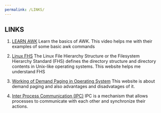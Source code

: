 ```yaml
---
permalink: /LINKS/
---
```


## LINKS
1. [LEARN AWK](https://www.youtube.com/watch?v=9YOZmI-zWok&ab_channel=DistroTube)
   Learn the basics of AWK. This video helps me with their examples of some basic awk commands

2. [Linux FHS](https://www.geeksforgeeks.org/linux-file-hierarchy-structure/)
   The Linux File Hierarchy Structure or the Filesystem Hierarchy Standard (FHS) defines the          directory structure and directory contents in Unix-like operating systems. This website helps me    understand FHS

3. [Working of Demand Paging in Operating System](https://www.naukri.com/learning/articles/working-of-demand-paging-in-operating-system/)
This website is about demand paging and also advantages and disadvatages of it.

4. [Inter Process Communication (IPC)](https://www.geeksforgeeks.org/inter-process-communication-ipc/)
IPC is a mechanism that allows processes to communicate with each other and synchronize their actions.
